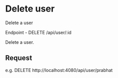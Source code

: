 # Delete user

Delete a user

Endpoint - DELETE /api/user/:id

Delete a user.

## Request

e.g. 
DELETE http://localhost:4080/api/user/prabhat

